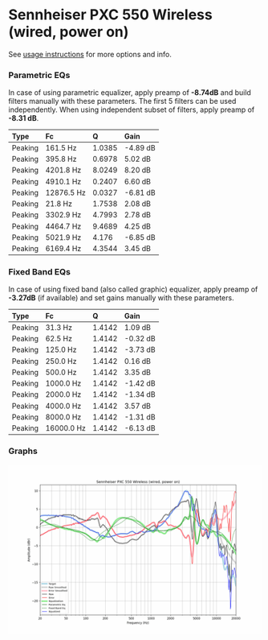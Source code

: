# Sennheiser PXC 550 Wireless (wired, power on)
See [usage instructions](https://github.com/jaakkopasanen/AutoEq#usage) for more options and info.

### Parametric EQs
In case of using parametric equalizer, apply preamp of **-8.74dB** and build filters manually
with these parameters. The first 5 filters can be used independently.
When using independent subset of filters, apply preamp of **-8.31 dB**.

| Type    | Fc         |      Q | Gain     |
|:--------|:-----------|:-------|:---------|
| Peaking | 161.5 Hz   | 1.0385 | -4.89 dB |
| Peaking | 395.8 Hz   | 0.6978 | 5.02 dB  |
| Peaking | 4201.8 Hz  | 8.0249 | 8.20 dB  |
| Peaking | 4910.1 Hz  | 0.2407 | 6.60 dB  |
| Peaking | 12876.5 Hz | 0.0327 | -6.81 dB |
| Peaking | 21.8 Hz    | 1.7538 | 2.08 dB  |
| Peaking | 3302.9 Hz  | 4.7993 | 2.78 dB  |
| Peaking | 4464.7 Hz  | 9.4689 | 4.25 dB  |
| Peaking | 5021.9 Hz  | 4.176  | -6.85 dB |
| Peaking | 6169.4 Hz  | 4.3544 | 3.45 dB  |

### Fixed Band EQs
In case of using fixed band (also called graphic) equalizer, apply preamp of **-3.27dB**
(if available) and set gains manually with these parameters.

| Type    | Fc         |      Q | Gain     |
|:--------|:-----------|:-------|:---------|
| Peaking | 31.3 Hz    | 1.4142 | 1.09 dB  |
| Peaking | 62.5 Hz    | 1.4142 | -0.32 dB |
| Peaking | 125.0 Hz   | 1.4142 | -3.73 dB |
| Peaking | 250.0 Hz   | 1.4142 | 0.16 dB  |
| Peaking | 500.0 Hz   | 1.4142 | 3.35 dB  |
| Peaking | 1000.0 Hz  | 1.4142 | -1.42 dB |
| Peaking | 2000.0 Hz  | 1.4142 | -1.34 dB |
| Peaking | 4000.0 Hz  | 1.4142 | 3.57 dB  |
| Peaking | 8000.0 Hz  | 1.4142 | -1.31 dB |
| Peaking | 16000.0 Hz | 1.4142 | -6.13 dB |

### Graphs
![](./Sennheiser%20PXC%20550%20Wireless%20(wired,%20power%20on).png)